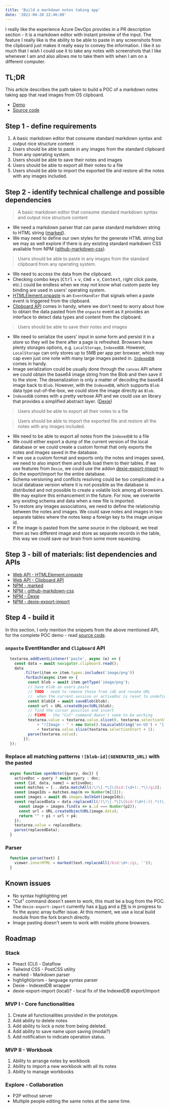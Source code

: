 ```yaml
---
title: 'Build a markdown notes taking app'
date: '2021-04-28 22:46:00'
---
```

I really like the experience Azure DevOps provides in a PR description section - it is a markdown editor with instant preview of the input. The feature I really like is the ability to be able to paste in any screenshots from the clipboard just makes it really easy to convey the information. I like it so much that I wish I could use it to take any notes with screenshots that I like whenever I am and also allows me to take them with when I am on a different computer.
<!-- Excerpt End -->

## TL;DR
This article describes the path taken to build a POC of a markdown notes taking app that read images from OS clipboard.
- [Demo](https://zhenyanghua.github.io/yame/)
- [Source code](https://github.com/zhenyanghua/yame/blob/70ea7b7e134afd62391b2acdac5318081f760057/index.html)

## Step 1 - define requirements
1. A basic markdown editor that consume standard markdown syntax and output nice structure content
1. Users should be able to paste in any images from the standard clipboard from any operating system.
1. Users should be able to save their notes and images
1. Users should be able to export all their notes to a file
1. Users should be able to import the exported file and restore all the notes with any images included.

## Step 2 - identify technical challenge and possible dependencies
> A basic markdown editor that consume standard markdown syntax and output nice structure content

- We need a markdown parser that can parse standard markdown string to HTML string ([marked](https://www.npmjs.com/package/marked)).
- We may need to define our own styles for the generate HTML string but we may as well explore if there is any existing standard markdown CSS available from NPM ([github-markdown-css](https://www.npmjs.com/package/github-markdown-css)).

> Users should be able to paste in any images from the standard clipboard from any operating system.
- We need to access the data from the clipboard.
- Checking combo keys (<kbd>Ctrl</kbd> + <kbd>v</kbd>, <kbd>Cmd</kbd> + <kbd>v</kbd>, <kbd>Context</kbd>, right click paste, etc.) could be endless when we may not know what custom paste key binding are used in users' operating system.
- [HTMLElement.onpaste](https://developer.mozilla.org/en-US/docs/Web/API/HTMLElement/onpaste) is an `EventHandler` that signals when a paste event is triggered from the clipboard.
- [Clipboard API](https://developer.mozilla.org/en-US/docs/Web/API/Clipboard_API) comes in handy, where we don't need to worry about how to obtain the data pasted from the `onpaste` event as it provides an interface to detect data types and content from the clipboard.

> Users should be able to save their notes and images
- We need to serialize the users' input in some form and persist it in a store so they will be there after a page is refreshed. Browsers have plenty storages options, e.g. `LocalStorage`, `IndexedDB`. However, `LocalStorage` can only stores up to 5MB per app per browser, which may cap even just one note with many large images pasted in. [`IndexedDB` ](https://developer.mozilla.org/en-US/docs/Web/API/IndexedDB_API) comes in handy.
- Image serialization could be usually done through the `canvas` API where we could obtain the base64 image string from the Blob and then save it to the store. The deserialization is only a matter of decoding the base64 image back to `Blob`. However, with the `IndexedDB`, which supports `Blob` data type out-of-the-box, we could store the image directly as `Blob`.
- `IndexedDB` comes with a pretty verbose API and we could use an library that provides a simplified abstract layer. ([Dexie](https://www.npmjs.com/package/dexie))

> Users should be able to export all their notes to a file

> Users should be able to import the exported file and restore all the notes with any images included.
- We need to be able to export all notes from the `IndexedDB` to a file
- We could either export a dump of the current version of the local database or we could create a custom format that only exports the notes and images saved in the database.
- If we use a custom format and exports only the notes and images saved, we need to also import them and bulk load them to their tables. If we use features from `Dexie`, we could use the addon [dexie-export-import](https://www.npmjs.com/package/dexie-export-import) to do the export/import for the entire database.
- Schema  versioning and conflicts resolving could be too complicated in a local database version where it is not possible as the database is distributed and not possible to create a volatile lock among all browsers. We may explore this enhancement in the future. For now, we overwrite any existing schema and data when a new file is imported.
- To restore any images associations, we need to define the relationship between the notes and images. We could save notes and images in two separate tables where the notes keep a foreign key to the image unique id.
- If the image is pasted from the same source in the clipboard, we treat them as two different image and store as separate records in the table, this way we could save our brain from some more squeezing.

## Step 3 - bill of materials: list dependencies and APIs
- [Web API - HTMLElement.onpaste](https://developer.mozilla.org/en-US/docs/Web/API/HTMLElement/onpaste)
- [Web API - Clipboard API](https://developer.mozilla.org/en-US/docs/Web/API/Clipboard_API)
- [NPM - marked](https://www.npmjs.com/package/marked)
- [NPM - github-markdown-css](https://www.npmjs.com/package/github-markdown-css)
- [NPM - Dexie](https://www.npmjs.com/package/dexie)
- [NPM - dexie-export-import](https://www.npmjs.com/package/dexie-export-import)

## Step 4 - build it
In this section, I only mention the snippets from the above mentioned API, for the complete POC demo - read [source code](https://github.com/zhenyanghua/yame/blob/70ea7b7e134afd62391b2acdac5318081f760057/index.html).

### `onpaste` EventHandler and `Clipboard` API

```javascript
  textarea.addEventListener('paste', async (e) => {
    const data = await navigator.clipboard.read();
    data
        .filter(item => item.types.includes('image/png'))
        .forEach(async item => {
          const blob = await item.getType('image/png');
          // Save blob as users paste
          // TODO - need to remove those from idb and revoke URL 
          //  when the current session or activeDoc is reset to undefined.
          const blobId = await saveBlob(blob);
          const url = URL.createObjectURL(blob);
          // find the cursor position and insert
          // FIXME - the "Cut" command doesn't seem to be working
          textarea.value = textarea.value.slice(0, textarea.selectionStart) 
              + "![Image - " + new Date().toLocaleString('en-US') + "](bid:" + blobId + ":" + url")" 
              + textarea.value.slice(textarea.selectionStart + 1);
          parse(textarea.value);
        });
  });
```

### Replace all matching patterns `![blob-id](GENERATED_URL)` with the pasted
```javascript
  async function openNote({query, doc}) {
    activeDoc = query ? await query : doc;
    const {id, data, name} = activeDoc;
    const matches = [...data.matchAll(/\!\[.*\]\(bid:(\d+):.*\)/gi)];
    const imageIds = matches.map(m => Number(m[1]));
    const images = await db.images.bulkGet(imageIds);
    const replacedData = data.replaceAll(/(\!\[.*\]\(bid:(\d+):)(.*)(\))/gi, (m, p1, p2, p3, p4) => {
      const image = images.find(x => x.id === Number(p2));
      const url = URL.createObjectURL(image.data);
      return "" + p1 + url + p4;
    });
    textarea.value = replacedData;
    parse(replacedData);
  }
```

### Parser
```javascript
  function parse(text) {
    viewer.innerHTML = marked(text.replaceAll(/bid:\d+:/gi, ''));
  }
```

## Known issues

- No syntax highlighting yet
- "Cut" command doesn't seem to work, this must be a bug from the POC.
- The `dexie-export-import` currently has a [bug](https://github.com/dfahlander/Dexie.js/issues/1288) and a [PR](https://github.com/dfahlander/Dexie.js/pull/1271) is in progress to fix the aysnc array buffer issue. At this moment, we use a local build module from the fork branch directly.
- Image pasting doesn't seem to work with mobile phone browsers.

## Roadmap
### Stack
- Preact (CLI) - Dataflow
- Tailwind CSS - PostCSS utility
- marked - Markdown parser
- highlight/prism - language syntax parser
- Dexie - IndexedDB wrapper
- dexie-export-import (local)? - local fix of the IndexedDB export/import

### MVP I - Core functionalities
1. Create all functionalities provided in the prototype.
1. Add ability to delete notes
1. Add ability to lock a note from being deleted.
1. Add ability to save name upon saving (modal?)
1. Add notification to indicate operation status.

### MVP II - Workbook
1. Ability to arrange notes by workbook
1. Ability to import a new workbook with all its notes
1. Ability to manage workbooks

### Explore - Collaboration
- P2P without server
- Multiple people editing the same notes at the same time.


